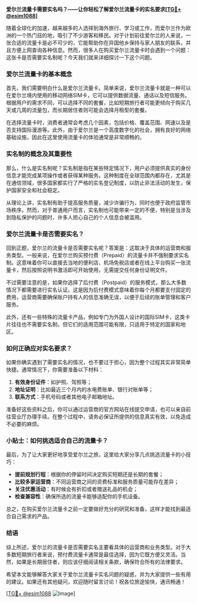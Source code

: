 **爱尔兰流量卡需要实名吗？——让你轻松了解爱尔兰流量卡的实名要求[[TG💪+ @esim1088](https://t.me/s/esim1088)]**

随着全球化的加速，越来越多的人选择到海外旅行、学习或工作，而爱尔兰作为欧洲的一个热门目的地，吸引了不少游客和移民。对于计划前往爱尔兰的人来说，一张合适的流量卡是必不可少的，它能帮助你在异国他乡保持与家人朋友的联系，并且方便上网查询各种信息。然而，很多人在购买爱尔兰流量卡时会遇到一个问题：这张卡是否需要实名制呢？今天我们就来详细探讨一下这个问题。

### 爱尔兰流量卡的基本概念

首先，我们需要明白什么是爱尔兰流量卡。简单来说，爱尔兰流量卡就是一种可以在爱尔兰境内使用的移动网络SIM卡，它可以提供数据流量、通话以及短信服务。根据用户的需求不同，可以选择不同的套餐，比如短期旅行者可能更倾向于购买几天或几周的流量包，而长期居住者则可能会选择月租型的套餐。

在选择流量卡时，消费者通常会考虑几个因素，包括价格、覆盖范围、网速以及是否支持国际漫游等。此外，由于爱尔兰是一个高度数字化的社会，拥有良好的网络基础设施，因此在这里使用流量卡的体验通常是非常顺畅的。

### 实名制的概念及其重要性

那么，什么是实名制呢？实名制是指在某些特定情况下，用户必须提供真实的身份信息才能完成某项操作或者获得某种服务。这种制度在全球范围内都存在，尤其是在通信领域，很多国家都实行了严格的实名登记制度，以防止非法活动的发生，保护国家安全和社会稳定。

从理论上讲，实名制有助于提高服务质量，减少诈骗行为，同时也便于政府监管市场秩序。然而，对于普通用户而言，实名制也可能带来一定的不便，特别是当涉及到隐私保护的问题时，许多人担心自己的个人信息会被滥用。

### 爱尔兰流量卡是否需要实名？

回到正题，爱尔兰的流量卡是否需要实名呢？答案是：这取决于具体的运营商和服务类型。一般来说，在爱尔兰购买预付费（Prepaid）的流量卡并不强制要求实名制。这意味着你可以直接去当地的便利店、机场免税店或者在线上平台购买一张流量卡，然后按照说明书激活即可开始使用，无需提交任何身份证明文件。

不过需要注意的是，如果你选择了后付费（Postpaid）的服务模式，那么大多数情况下都需要进行实名认证。这是因为后付费模式意味着你每个月都要支付固定的费用，运营商需要确保账户持有人的信息准确无误，以便于后续的账单管理和客户服务。

此外，还有一些特殊的流量卡产品，例如专门为外国人设计的国际SIM卡，这类卡片往往也不需要实名制，但它们的适用范围可能有限，只适用于特定的国家和地区。

### 如何正确应对实名要求？

如果你确实遇到了需要实名的情况，也不要过于担心，因为整个过程其实非常简单快捷。通常情况下，你需要准备以下材料：

1. **有效身份证件**：如护照、驾照等；
2. **地址证明**：比如最近三个月内的水电费账单、银行对账单等；
3. **联系方式**：手机号码或者其他电子邮箱地址。

准备好这些资料之后，你可以通过运营商的官方网站在线提交申请，也可以亲自前往营业厅办理手续。在整个过程中，请务必保证所提供的信息真实有效，以免造成不必要的麻烦。

### 小贴士：如何挑选适合自己的流量卡？

最后，为了让大家更好地享受爱尔兰之旅，这里给大家分享几点挑选流量卡的小技巧：

- **提前规划行程**：根据你的停留时间决定购买短期还是长期的套餐；
- **比较多家运营商**：不同运营商之间的资费标准和服务质量可能存在差异；
- **关注优惠活动**：有时候会有折扣或者赠送礼品的机会；
- **检查兼容性**：确保所选的流量卡能够适配你的手机设备。

总之，在购买爱尔兰流量卡之前一定要做好充分的研究和准备，这样才能找到最适合自己需求的产品。

### 结语

综上所述，爱尔兰的流量卡是否需要实名主要看具体的运营商和业务类型。对于大多数短期旅行者来说，预付费流量卡通常是最佳选择，因为它既方便又灵活。当然，如果是长期居住者，则应该仔细阅读相关条款，确保符合所有的法律要求。

希望本文能够解答大家关于爱尔兰流量卡实名问题的疑惑，并为大家提供一些有用的建议。如果还有其他疑问，欢迎随时留言讨论！祝各位旅途愉快，通讯畅通！

[[TG💪+ @esim1088](https://t.me/s/esim1088) ![Image](https://i.postimg.cc/4NQfJmqS/Snipaste-2025-05-13-00-14-12.png)]